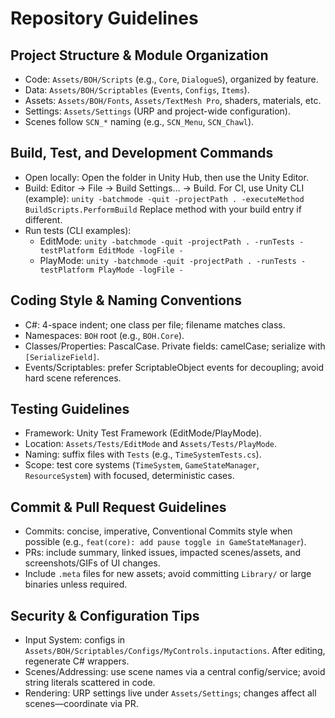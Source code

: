 # Repository Guidelines

## Project Structure & Module Organization
- Code: `Assets/BOH/Scripts` (e.g., `Core`, `DialogueS`), organized by feature.
- Data: `Assets/BOH/Scriptables` (`Events`, `Configs`, `Items`).
- Assets: `Assets/BOH/Fonts`, `Assets/TextMesh Pro`, shaders, materials, etc.
- Settings: `Assets/Settings` (URP and project-wide configuration).
- Scenes follow `SCN_*` naming (e.g., `SCN_Menu`, `SCN_Chawl`).

## Build, Test, and Development Commands
- Open locally: Open the folder in Unity Hub, then use the Unity Editor.
- Build: Editor → File → Build Settings… → Build. For CI, use Unity CLI (example):
  `unity -batchmode -quit -projectPath . -executeMethod BuildScripts.PerformBuild`
  Replace method with your build entry if different.
- Run tests (CLI examples):
  - EditMode: `unity -batchmode -quit -projectPath . -runTests -testPlatform EditMode -logFile -`
  - PlayMode: `unity -batchmode -quit -projectPath . -runTests -testPlatform PlayMode -logFile -`

## Coding Style & Naming Conventions
- C#: 4-space indent; one class per file; filename matches class.
- Namespaces: `BOH` root (e.g., `BOH.Core`).
- Classes/Properties: PascalCase. Private fields: camelCase; serialize with `[SerializeField]`.
- Events/Scriptables: prefer ScriptableObject events for decoupling; avoid hard scene references.

## Testing Guidelines
- Framework: Unity Test Framework (EditMode/PlayMode).
- Location: `Assets/Tests/EditMode` and `Assets/Tests/PlayMode`.
- Naming: suffix files with `Tests` (e.g., `TimeSystemTests.cs`).
- Scope: test core systems (`TimeSystem`, `GameStateManager`, `ResourceSystem`) with focused, deterministic cases.

## Commit & Pull Request Guidelines
- Commits: concise, imperative, Conventional Commits style when possible
  (e.g., `feat(core): add pause toggle in GameStateManager`).
- PRs: include summary, linked issues, impacted scenes/assets, and screenshots/GIFs of UI changes.
- Include `.meta` files for new assets; avoid committing `Library/` or large binaries unless required.

## Security & Configuration Tips
- Input System: configs in `Assets/BOH/Scriptables/Configs/MyControls.inputactions`. After editing, regenerate C# wrappers.
- Scenes/Addressing: use scene names via a central config/service; avoid string literals scattered in code.
- Rendering: URP settings live under `Assets/Settings`; changes affect all scenes—coordinate via PR.

